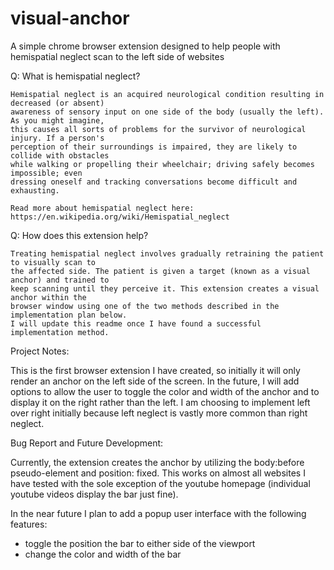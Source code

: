# visual-anchor

A simple chrome browser extension designed to help people with hemispatial neglect scan to the left side of websites

Q: What is hemispatial neglect?

    Hemispatial neglect is an acquired neurological condition resulting in decreased (or absent)
    awareness of sensory input on one side of the body (usually the left). As you might imagine,
    this causes all sorts of problems for the survivor of neurological injury. If a person's
    perception of their surroundings is impaired, they are likely to collide with obstacles
    while walking or propelling their wheelchair; driving safely becomes impossible; even
    dressing oneself and tracking conversations become difficult and exhausting.
    
    Read more about hemispatial neglect here: https://en.wikipedia.org/wiki/Hemispatial_neglect

Q: How does this extension help?

    Treating hemispatial neglect involves gradually retraining the patient to visually scan to
    the affected side. The patient is given a target (known as a visual anchor) and trained to
    keep scanning until they perceive it. This extension creates a visual anchor within the
    browser window using one of the two methods described in the implementation plan below.
    I will update this readme once I have found a successful implementation method.

Project Notes:

This is the first browser extension I have created, so initially it will only render an anchor
on the left side of the screen. In the future, I will add options to allow the user to toggle
the color and width of the anchor and to display it on the right rather than the left. I am
choosing to implement left over right initially because left neglect is vastly more common than
right neglect.

Bug Report and Future Development:

Currently, the extension creates the anchor by utilizing the body:before pseudo-element and
position: fixed. This works on almost all websites I have tested with the sole exception of the
youtube homepage (individual youtube videos display the bar just fine).

In the near future I plan to add a popup user interface with the following features:
- toggle the position the bar to either side of the viewport
- change the color and width of the bar

